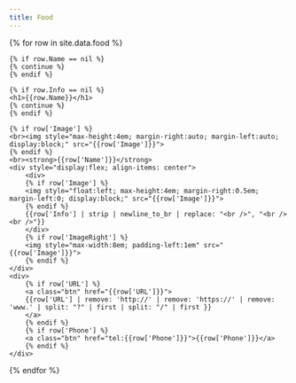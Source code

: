 ```yaml
---
title: Food
---
```

<div>
  {% for row in site.data.food %}
  
    {% if row.Name == nil %}
    {% continue %}
    {% endif %}

    {% if row.Info == nil %}
    <h1>{{row.Name}}</h1>
    {% continue %}
    {% endif %}
   
    {% if row['Image'] %}
    <br><img style="max-height:4em; margin-right:auto; margin-left:auto; display:block;" src="{{row['Image']}}">
    {% endif %}
    <br><strong>{{row['Name']}}</strong>
    <div style="display:flex; align-items: center">
        <div>
        {% if row['Image'] %}
        <img style="float:left; max-height:4em; margin-right:0.5em; margin-left:0; display:block;" src="{{row['Image']}}">
        {% endif %}
        {{row['Info'] | strip | newline_to_br | replace: "<br />", "<br /><br />"}}
        </div>    
        {% if row['ImageRight'] %}
        <img style="max-width:8em; padding-left:1em" src="{{row['Image']}}">
        {% endif %}
    </div>
    <div>
        {% if row['URL'] %}
        <a class="btn" href="{{row['URL']}}">
        {{row['URL'] | remove: 'http://' | remove: 'https://' | remove: 'www.' | split: "?" | first | split: "/" | first }}
        </a>
        {% endif %}
        {% if row['Phone'] %}
        <a class="btn" href="tel:{{row['Phone']}}">{{row['Phone']}}</a>
        {% endif %}
    </div>
  {% endfor %}
</div>
